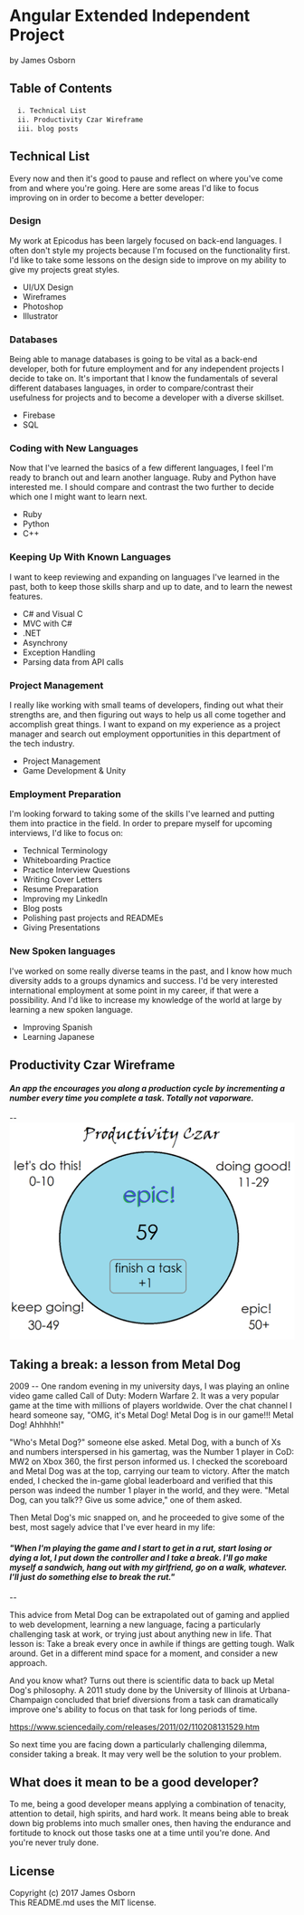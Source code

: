 # Angular Extended Independent Project
by James Osborn

## Table of Contents
```
  i. Technical List  
  ii. Productivity Czar Wireframe  
  iii. blog posts  
```

## Technical List
Every now and then it's good to pause and reflect on where you've come from and where you're going. Here are some areas I'd like to focus improving on in order to become a better developer:

### Design
My work at Epicodus has been largely focused on back-end languages. I often don't style my projects because I'm focused on the functionality first. I'd like to take some lessons on the design side to improve on my ability to give my projects great styles.
* UI/UX Design
* Wireframes
* Photoshop
* Illustrator


### Databases
Being able to manage databases is going to be vital as a back-end developer, both for future employment and for any independent projects I decide to take on. It's important that I know the fundamentals of several different databases languages, in order to compare/contrast their usefulness for projects and to become a developer with a diverse skillset.

* Firebase
* SQL


### Coding with New Languages
Now that I've learned the basics of a few different languages, I feel I'm ready to branch out and learn another language. Ruby and Python have interested me. I should compare and contrast the two further to decide which one I might want to learn next.

* Ruby
* Python
* C++

### Keeping Up With Known Languages

I want to keep reviewing and expanding on languages I've learned in the past, both to keep those skills sharp and up to date, and to learn the newest features.

* C# and Visual C
* MVC with C#
* .NET
* Asynchrony
* Exception Handling
* Parsing data from API calls

### Project Management

I really like working with small teams of developers, finding out what their strengths are, and then figuring out ways to help us all come together and accomplish great things. I want to expand on my experience as a project manager and search out employment opportunities in this department of the tech industry.

* Project Management
* Game Development & Unity

### Employment Preparation

I'm looking forward to taking some of the skills I've learned and putting them into practice in the field. In order to prepare myself for upcoming interviews, I'd like to focus on:

* Technical Terminology
* Whiteboarding Practice
* Practice Interview Questions
* Writing Cover Letters
* Resume Preparation
* Improving my LinkedIn
* Blog posts
* Polishing past projects and READMEs
* Giving Presentations

### New Spoken languages
I've worked on some really diverse teams in the past, and I know how much diversity adds to a groups dynamics and success. I'd be very interested international employment at some point in my career, if that were a possibility. And I'd like to increase my knowledge of the world at large by learning a new spoken language.

* Improving Spanish
* Learning Japanese


## Productivity Czar Wireframe
#### *An app the encourages you along a production cycle by incrementing a number every time you complete a task. Totally not vaporware.*

--
![alt text](productivity-czar.png "A low-fi wireframe for a production encouragement app")

## Taking a break: a lesson from Metal Dog

2009 -- One random evening in my university days, I was playing an online video game called Call of Duty: Modern Warfare 2. It was a very popular game at the time with millions of players worldwide. Over the chat channel I heard someone say, "OMG, it's Metal Dog! Metal Dog is in our game!!! Metal Dog! Ahhhhh!"

"Who's Metal Dog?" someone else asked. Metal Dog, with a bunch of Xs and numbers interspersed in his gamertag, was the Number 1 player in CoD: MW2 on Xbox 360, the first person informed us. I checked the scoreboard and Metal Dog was at the top, carrying our team to victory. After the match ended, I checked the in-game global leaderboard and verified that this person was indeed the number 1 player in the world, and they were. "Metal Dog, can you talk?? Give us some advice," one of them asked.

Then Metal Dog's mic snapped on, and he proceeded to give some of the best, most sagely advice that I've ever heard in my life:

#### *"When I'm playing the game and I start to get in a rut, start losing or dying a lot, I put down the controller and I take a break. I'll go make myself a sandwich, hang out with my girlfriend, go on a walk, whatever. I'll just do something else to break the rut."*

--  


This advice from Metal Dog can be extrapolated out of gaming and applied to web development, learning a new language, facing a particularly challenging task at work, or trying just about anything new in life. That lesson is: Take a break every once in awhile if things are getting tough. Walk around. Get in a different mind space for a moment, and consider a new approach.

And you know what? Turns out there is scientific data to back up Metal Dog's philosophy. A 2011 study done by the University of Illinois at Urbana-Champaign concluded that brief diversions from a task can dramatically improve one's ability to focus on that task for long periods of time.

https://www.sciencedaily.com/releases/2011/02/110208131529.htm

So next time you are facing down a particularly challenging dilemma, consider taking a break. It may very well be the solution to your problem.

## What does it mean to be a good developer?

To me, being a good developer means applying a combination of tenacity, attention to detail, high spirits, and hard work. It means being able to break down big problems into much smaller ones, then having the endurance and fortitude to knock out those tasks one at a time until you're done.  And you're never truly done.

## License
Copyright (c) 2017 James Osborn  
This README.md uses the MIT license.
